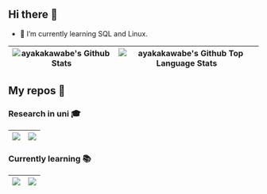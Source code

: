 ## Hi there 👋

- 🌱 I’m currently learning SQL and Linux.

<!--START_SECTION:duolingoStats-->

<!--END_SECTION:duolingoStats-->

| <img align="center" alt="ayakakawabe's Github Stats" src="https://github-readme-stats-ayakakawabes-projects.vercel.app/api?username=ayakakawabe&theme=shadow_green&show_icons=true&hide_border=true" /> | <img align="center" alt="ayakakawabe's Github Top Language Stats" src="https://github-readme-stats-ayakakawabes-projects.vercel.app/api/top-langs/?username=ayakakawabe&theme=shadow_green&layout=compact&hide=html,&exclude_repo=ayakakawabe,github-readme-stats,100knocks-preprocess&hide_border=true" /> |
| ------------- | ------------- |

## My repos 🐶

### Research in uni 🎓

| <a align="center" href="https://github.com/social-robotics-lab/ar-communicator-for-deaf-and-hearing"><img src="https://github-readme-stats.vercel.app/api/pin/?username=social-robotics-lab&repo=ar-communicator-for-deaf-and-hearing&theme=shadow_green&hide_border=true" /></a> | <a align="center" href="https://github.com/ayakakawabe/chatgpt-line-bot-for-experiment"><img src="https://github-readme-stats-ayakakawabes-projects.vercel.app/api/pin/?username=ayakakawabe&repo=chatgpt-line-bot-for-experiment&theme=shadow_green&hide_border=true" /></a> |
| ------------- | ------------- |

### Currently learning 📚

| <a align="center" href="https://github.com/ayakakawabe/LeetCode"><img src="https://github-readme-stats.vercel.app/api/pin/?username=ayakakawabe&repo=LeetCode&theme=shadow_green&hide_border=true" /></a>  | <a align="center" href="https://github.com/ayakakawabe/100knocks-preprocess"><img src="https://github-readme-stats.vercel.app/api/pin/?username=ayakakawabe&repo=100knocks-preprocess&theme=shadow_green&hide_border=true" /></a> |
| ------------- | ------------- |

<!--
**ayakakawabe/ayakakawabe** is a ✨ _special_ ✨ repository because its `README.md` (this file) appears on your GitHub profile.

Here are some ideas to get you started:

- 🔭 I’m currently working on ...
- 🌱 I’m currently learning ...
- 👯 I’m looking to collaborate on ...
- 🤔 I’m looking for help with ...
- 💬 Ask me about ...
- 📫 How to reach me: ...
- 😄 Pronouns: ...
- ⚡ Fun fact: ...
-->
